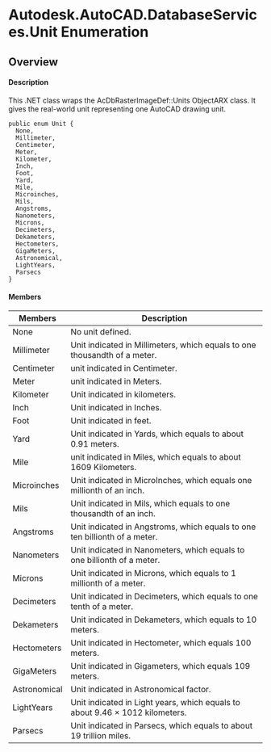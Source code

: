 # Autodesk.AutoCAD.DatabaseServices.Unit Enumeration

## Overview

#### Description
This .NET class wraps the AcDbRasterImageDef::Units ObjectARX class. It gives the real-world unit representing one AutoCAD drawing unit.
```text
public enum Unit {
  None,
  Millimeter,
  Centimeter,
  Meter,
  Kilometer,
  Inch,
  Foot,
  Yard,
  Mile,
  Microinches,
  Mils,
  Angstroms,
  Nanometers,
  Microns,
  Decimeters,
  Dekameters,
  Hectometers,
  GigaMeters,
  Astronomical,
  LightYears,
  Parsecs
}
```

#### Members

| Members | Description |
| --- | --- |
| None | No unit defined. |
| Millimeter | Unit indicated in Millimeters, which equals to one thousandth of a meter. |
| Centimeter | unit indicated in Centimeter. |
| Meter | unit indicated in Meters. |
| Kilometer | Unit indicated in kilometers. |
| Inch | Unit indicated in Inches. |
| Foot | Unit indicated in feet. |
| Yard | Unit indicated in Yards, which equals to about 0.91 meters. |
| Mile | unit indicated in Miles, which equals to about 1609 Kilometers. |
| Microinches | Unit indicated in MicroInches, which equals one millionth of an inch. |
| Mils | Unit indicated in Mils, which equals to one thousandth of an inch. |
| Angstroms | Unit indicated in Angstroms, which equals to one ten billionth of a meter. |
| Nanometers | Unit indicated in Nanometers, which equals to one billionth of a meter. |
| Microns | Unit indicated in Microns, which equals to 1 millionth of a meter. |
| Decimeters | Unit indicated in Decimeters, which equals to one tenth of a meter. |
| Dekameters | Unit indicated in Dekameters, which equals to 10 meters. |
| Hectometers | Unit indicated in Hectometer, which equals 100 meters. |
| GigaMeters | Unit indicated in Gigameters, which equals 109 meters. |
| Astronomical | Unit indicated in Astronomical factor. |
| LightYears | Unit indicated in Light years, which equals to about 9.46 × 1012 kilometers. |
| Parsecs | Unit indicated in Parsecs, which equals to about 19 trillion miles. |